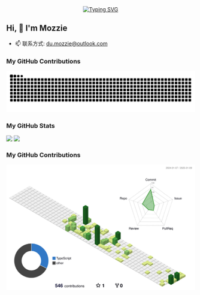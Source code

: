 <div align="center">
  <a href="https://blog.sunguoqi.com/">
    <img src="https://readme-typing-svg.demolab.com?font=Fira+Code&pause=1000&color=024EF7&width=435&lines=唯有热爱能抵漫长岁月！&center=true&size=27" alt="Typing SVG" />
  </a>
</div>

## Hi, 👋 I'm Mozzie

- 📫 联系方式: du.mozzie@outlook.com

### My GitHub Contributions

![](https://raw.githubusercontent.com/du-mozzie/du-mozzie/output/github-contribution-grid-snake-dark.svg)

### My GitHub Stats

<div align="left">
  <img src="https://github-readme-stats.vercel.app/api?username=du-mozzie&show_icons=true" /> 
  <img src="https://github-readme-stats.vercel.app/api/top-langs/?username=du-mozzie&layout=compact&langs_count=6&text_color=000&icon_color=fff&theme=graywhite" />
</div>

<!--END_SECTION:waka-->

### My GitHub Contributions

![](./profile-3d-contrib/profile-green-animate.svg)